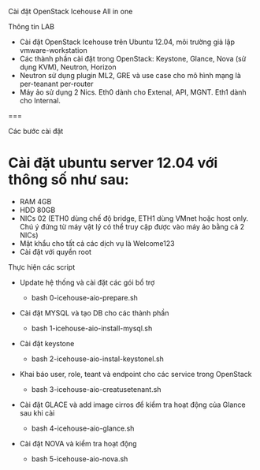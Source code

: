 Cài đặt OpenStack Icehouse All in one

Thông tin LAB
- Cài đặt OpenStack Icehouse trên Ubuntu 12.04, môi trường giả lập vmware-workstation
- Các thành phần cài đặt trong OpenStack: Keystone, Glance, Nova (sử dụng KVM), Neutron, Horizon
- Neutron sử dụng plugin ML2, GRE và use case cho mô hình mạng là per-teanant per-router
- Máy ảo sử dụng 2 Nics. Eth0 dành cho Extenal, API, MGNT. Eth1 dành cho Internal.

===

Các bước cài đặt


Cài đặt ubuntu server 12.04 với thông số như sau:
=====
- RAM 4GB
- HDD 80GB
- NICs 02 (ETH0 dùng chế độ bridge, ETH1 dùng VMnet hoặc host only. Chú ý đứng từ máy vật lý có thể truy cập được vào máy ảo bằng cả 2 NICs)
- Mật khẩu cho tất cả các dịch vụ là Welcome123
- Cài đặt với quyền root 


Thực hiện các script

- Update hệ thống và cài đặt các gói bổ trợ 
  + bash 0-icehouse-aio-prepare.sh

- Cài đặt MYSQL và tạo DB cho các thành phần
  + bash 1-icehouse-aio-install-mysql.sh

- Cài đặt keystone 
  + bash 2-icehouse-aio-instal-keystonel.sh

- Khai báo user, role, teant và endpoint cho các service trong OpenStack
  + bash 3-icehouse-aio-creatusetenant.sh

- Cài đặt GLACE và add image cirros để kiểm tra hoạt động của Glance sau khi cài
  + bash 4-icehouse-aio-glance.sh

- Cài đặt NOVA và kiểm tra hoạt động
  + bash 5-icehouse-aio-nova.sh
